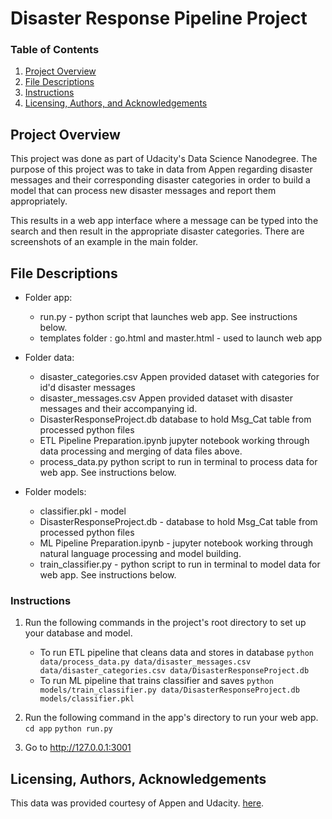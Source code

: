 # Disaster Response Pipeline Project
### Table of Contents

1. [Project Overview](#projectoverview)
2. [File Descriptions](#files)
3. [Instructions](#instructions)
4. [Licensing, Authors, and Acknowledgements](#licensing)

## Project Overview <a name="projectoverview"></a>

This project was done as part of Udacity's Data Science Nanodegree. The purpose of this project 
was to take in data from Appen regarding disaster messages and their corresponding disaster categories
in order to build a model that can process new disaster messages and report them appropriately.

This results in a web app interface where a message can be typed into the search and then result in the
appropriate disaster categories. There are screenshots of an example in the main folder.

## File Descriptions <a name="files"></a>
 
- Folder app: 
	- run.py - python script that launches web app. See instructions below.
	- templates folder : go.html and master.html - used to launch web app
- Folder data: 
    - disaster_categories.csv  Appen provided dataset with categories for id'd disaster messages
	- disaster_messages.csv  Appen provided dataset with disaster messages and their accompanying id.
	- DisasterResponseProject.db  database to hold Msg_Cat table from processed python files
	- ETL Pipeline Preparation.ipynb  jupyter notebook working through data processing and merging of data files above.
	- process_data.py  python script to run in terminal to process data for web app. See instructions below.
	
- Folder models:
	- classifier.pkl - model
	- DisasterResponseProject.db - database to hold Msg_Cat table from processed python files
	- ML Pipeline Preparation.ipynb - jupyter notebook working through natural language processing and model building.
	- train_classifier.py - python script to run in terminal to model data for web app. See instructions below.

### Instructions <a name="instructions"></a>
1. Run the following commands in the project's root directory to set up your database and model.

    - To run ETL pipeline that cleans data and stores in database
        `python data/process_data.py data/disaster_messages.csv data/disaster_categories.csv data/DisasterResponseProject.db`
    - To run ML pipeline that trains classifier and saves
        `python models/train_classifier.py data/DisasterResponseProject.db models/classifier.pkl`

2. Run the following command in the app's directory to run your web app.
	`cd app`
    `python run.py`

3. Go to http://127.0.0.1:3001

## Licensing, Authors, Acknowledgements<a name="licensing"></a>

This data was provided courtesy of Appen and Udacity. 
[here](https://www.appen.com/).